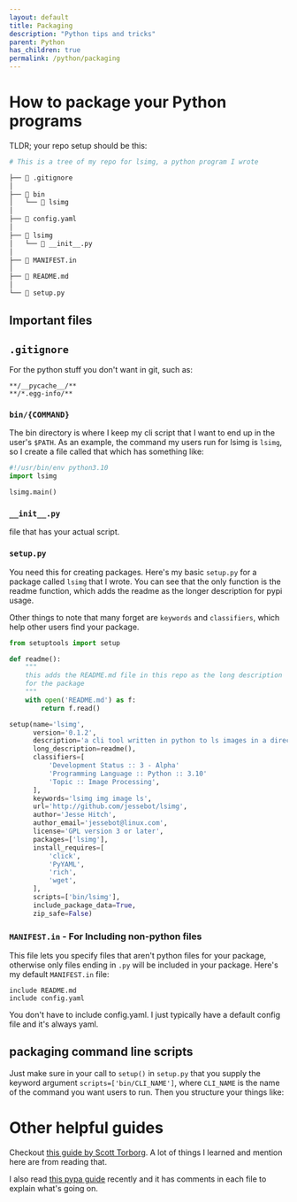 ```yaml
---
layout: default
title: Packaging
description: "Python tips and tricks"
parent: Python
has_children: true
permalink: /python/packaging
---
```


# How to package your Python programs
TLDR; your repo setup should be this:

```sh
# This is a tree of my repo for lsimg, a python program I wrote

├──  .gitignore
│
├──  bin
│   └──  lsimg
│
├──  config.yaml
│
├──  lsimg
│   └──  __init__.py
│
├──  MANIFEST.in
│
├──  README.md
│
└──  setup.py
```

## Important files

## `.gitignore`
For the python stuff you don't want in git, such as:

```gitignore
**/__pycache__/**
**/*.egg-info/**
```

### `bin/{COMMAND}`
The bin directory is where I keep my cli script that I want to end up in the
user's `$PATH`. As an example, the command my users run for lsimg is `lsimg`,
so I create a file called that which has something like:

```python
#!/usr/bin/env python3.10
import lsimg

lsimg.main()
```

### `__init__.py`
file that has your actual script.

### `setup.py`

You need this for creating packages. Here's my basic `setup.py` for a package
 called `lsimg` that I wrote. You can see that the only function is the readme
 function, which adds the readme as the longer description for pypi usage.

Other things to note that many forget are `keywords` and `classifiers`, which
 help other users find your package.

```python
from setuptools import setup

def readme():
    """
    this adds the README.md file in this repo as the long description
    for the package
    """
    with open('README.md') as f:
        return f.read()

setup(name='lsimg',
      version='0.1.2',
      description='a cli tool written in python to ls images in a directory',
      long_description=readme(),
      classifiers=[
          'Development Status :: 3 - Alpha'
          'Programming Language :: Python :: 3.10'
          'Topic :: Image Processing',
      ],
      keywords='lsimg img image ls',
      url='http://github.com/jessebot/lsimg',
      author='Jesse Hitch',
      author_email='jessebot@linux.com',
      license='GPL version 3 or later',
      packages=['lsimg'],
      install_requires=[
          'click',
          'PyYAML',
          'rich',
          'wget',
      ],
      scripts=['bin/lsimg'],
      include_package_data=True,
      zip_safe=False)
```

### `MANIFEST.in` - For Including non-python files
This file lets you specify files that aren't python files for your package,
otherwise only files ending in `.py` will be included in your package. Here's
my default `MANIFEST.in` file:

```in
include README.md
include config.yaml
```

You don't have to include config.yaml. I just typically have a default config
file and it's always yaml.

## packaging command line scripts
Just make sure in your call to `setup()` in `setup.py` that you supply the
keyword argument `scripts=['bin/CLI_NAME']`, where `CLI_NAME` is the name of
the command you want users to run.
Then you structure your things like:


# Other helpful guides

Checkout [this guide by Scott Torborg](https://python-packaging.readthedocs.io/en/latest/). 
A lot of things I learned and mention here are from reading that.

I also read [this pypa guide](https://github.com/pypa/sampleproject) recently
and it has comments in each file to explain what's going on.
